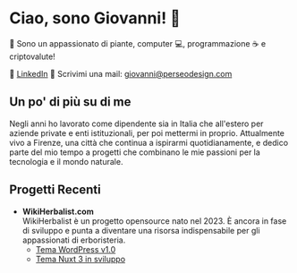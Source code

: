 # Ciao, sono Giovanni! 👋

🌱 Sono un appassionato di piante, computer 💻, programmazione ☕ e criptovalute!

🔗 [LinkedIn](https://www.linkedin.com/in/giovannimanetti/)
📧 Scrivimi una mail: giovanni@perseodesign.com

## Un po' di più su di me

Negli anni ho lavorato come dipendente sia in Italia che all'estero per aziende private e enti istituzionali, per poi mettermi in proprio. Attualmente vivo a Firenze, una città che continua a ispirarmi quotidianamente, e dedico parte del mio tempo a progetti che combinano le mie passioni per la tecnologia e il mondo naturale.

## Progetti Recenti

- **WikiHerbalist.com**  
  WikiHerbalist è un progetto opensource nato nel 2023. È ancora in fase di sviluppo e punta a diventare una risorsa indispensabile per gli appassionati di erboristeria.  
  - [Tema WordPress v1.0](https://github.com/giovannimanetti11/perseowiki)
  - [Tema Nuxt 3 in sviluppo](https://github.com/giovannimanetti11/PerseoNXT)

